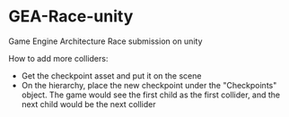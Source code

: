 # GEA-Race-unity
Game Engine Architecture Race submission on unity

How to add more colliders:
- Get the checkpoint asset and put it on the scene
- On the hierarchy, place the new checkpoint under the "Checkpoints" object. The game would see the first child as the first collider, and the next child would be the next collider
